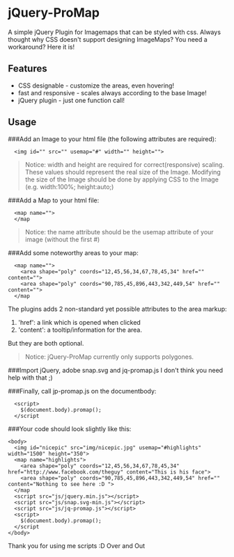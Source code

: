 # jQuery-ProMap
A simple jQuery Plugin for Imagemaps that can be styled with css.
Always thought why CSS doesn't support designing ImageMaps? You need a workaround? Here it is!

## Features
<ul>
  <li>CSS designable - customize the areas, even hovering!</li>
  <li>fast and responsive - scales always according to the base Image!</li>
  <li>jQuery plugin - just one function call!</li>
</ul>

## Usage
###Add an Image to your html file (the following attributes are required):
```
  <img id="" src="" usemap="#" width="" height="">
```
> Notice: width and height are required for correct(responsive) scaling. These values should represent the real size of the Image. Modifying the size of the Image should be done by applying CSS to the Image (e.g. width:100%; height:auto;)

###Add a Map to your html file:
```
  <map name="">
  </map
```
> Notice: the name attribute should be the usemap attribute of your image (without the first #)

###Add some noteworthy areas to your map:
```
  <map name="">
    <area shape="poly" coords="12,45,56,34,67,78,45,34" href="" content="">
    <area shape="poly" coords="90,785,45,896,443,342,449,54" href="" content="">
  </map
```
The plugins adds 2 non-standard yet possible attributes to the area markup:<br>
  1. 'href': a link which is opened when clicked<br>
  2. 'content': a tooltip/information for the area.<br>
  
But they are both optional. 

> Notice: jQuery-ProMap currently only supports polygones.<br>

###Import jQuery, adobe snap.svg and jq-promap.js
I don't think you need help with that ;)

###Finally, call jp-promap.js on the documentbody:
```
  <script>
    $(document.body).promap();
  </script
```

###Your code should look slightly like this:
```
<body>
  <img id="nicepic" src="img/nicepic.jpg" usemap="#highlights" width="1500" height="350">
  <map name="highlights">
    <area shape="poly" coords="12,45,56,34,67,78,45,34" href="http://www.facebook.com/theguy" content="This is his face">
    <area shape="poly" coords="90,785,45,896,443,342,449,54" href="" content="Nothing to see here :D ">
  </map
  <script src="js/jquery.min.js"></script>
  <script src="js/snap.svg-min.js"></script>
  <script src="js/jq-promap.js"></script>
  <script>
    $(document.body).promap();
  </script
</body>
```

Thank you for using me scripts :D
Over and Out
